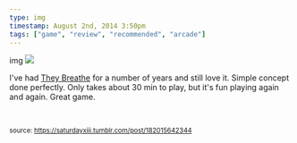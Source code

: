 ```yaml
---
type: img
timestamp: August 2nd, 2014 3:50pm
tags: ["game", "review", "recommended", "arcade"]
---
```

img
<img src="https://saturdayxiii.github.io/media/182015642344.jpg"/>
                                                                                          


I've had <a href="https://store.steampowered.com/app/294140/They_Breathe/" target="_blank">They Breathe</a> for a number of years and still love it. Simple concept done perfectly. Only takes about 30 min to play, but it's fun playing again and again. Great game.

<br/>
 
                                    
                
                
                
                
                                
<small>source: https://saturdayxiii.tumblr.com/post/182015642344</small>